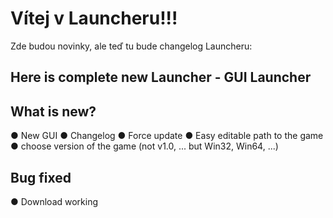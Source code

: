 # Vítej v Launcheru!!!
Zde budou novinky, ale teď tu bude changelog Launcheru:
## Here is complete new Launcher - GUI Launcher

## What is new?

● New GUI
● Changelog
● Force update
● Easy editable path to the game
● choose version of the game (not v1.0, ... but Win32, Win64, ...)
## Bug fixed

● Download working
